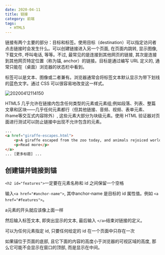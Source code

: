 ```yaml
---
date: 2020-04-11
title: 链接
category: 前端
tags:
  - HTML5
---
```


链接有两个主要的部分：目标和标签。使用目标（destination）可以指定访问者点击链接时会发生什么。可以创建链接进入另一个页面, 在页面内跳转, 显示图像, 下载文件, 呼叫电话, 等等。不过, 最常见的是连接到其他网页的链接, 其次是连接到其他网页特定位置（称为锚, anchor）的链接。目标是通过编写 URL 定义的, 通常只能在（桌面）浏览器的状态栏中看到。

标签可以是文本、图像或二者兼有。浏览器通常会将标签文本默认显示为带下划线的蓝色文字。通过 CSS 可以很容易地改变这一样式。

![20200412114150](https://raw.githubusercontent.com/fengwei2002/Pictures_02/master/img/20200412114150.png)

HTML5 几乎允许在链接内包含任何类型的元素或元素组;例如段落、列表、整篇文章和区块——几乎任何元素都行（但其他链接、音频、视频、表单元素、iframe等交互式内容除外）, 这些元素大部分为块级元素。使用 HTML 验证器对页面进行测试可以防止链接中出现不允许包含的元素。

```html
...
<a href="giraffe-escapes.html">
    <p>A giraffe escaped from the zoo today, and animals rejoiced worldwide.</p>
    <p>Read more</p>
</a>
... [更多标题] ...
```

## 创建锚并链接到锚

`<h2 id="features">`一定要在元素名称和 id 之间保留一个空格

输入`<a href="#anchor-name">`, 其中anchor-name 是目标的 id 属性值。例如 `<a href="#features">`。

a元素的开头就应该像上面一样

然后输入标签文本, 即突出显示的文本, 最后输入 `</a>`结束对链接的定义。

可以为任何元素指定 id, 只要任何给定的 id 在一个页面中只存在一次

如果锚位于页面的底部, 且它下面的内容的高度小于浏览器的可视区域的高度, 那么它可能不会显示在窗口的顶部, 而是显示在中间。


